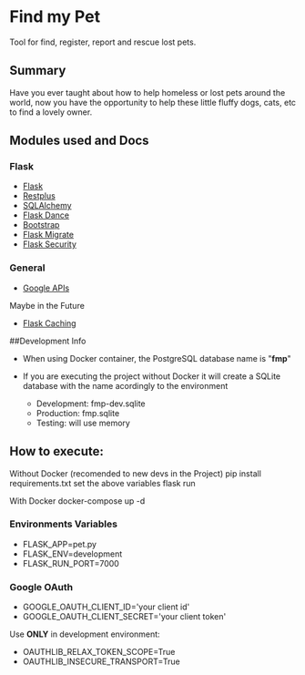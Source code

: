 # Find my Pet
Tool for find, register, report and rescue lost pets.

## Summary

Have you ever taught about how to help homeless or lost pets around the world, now you have the opportunity to help these little fluffy dogs, cats, etc to find a lovely owner.

## Modules used and Docs

### Flask
* [Flask](https://flask.palletsprojects.com/en/1.1.x/)
* [Restplus](https://flask-restplus.readthedocs.io/en/stable/)
* [SQLAlchemy](https://flask-sqlalchemy.palletsprojects.com/en/2.x/)
* [Flask Dance](https://flask-dance.readthedocs.io/en/latest/)
* [Bootstrap](https://pythonhosted.org/Flask-Bootstrap/)
* [Flask Migrate](https://flask-migrate.readthedocs.io/en/latest/)
* [Flask Security](https://pythonhosted.org/Flask-Security/)

### General
* [Google APIs](https://console.developers.google.com/projectselector2/apis/dashboard?pli=1&supportedpurview=project)


Maybe in the Future
* [Flask Caching](https://flask-caching.readthedocs.io/en/latest/)


##Development Info

* When using Docker container, the PostgreSQL database name is "**fmp**"

* If you are executing the project without Docker it will create a SQLite database with the name acordingly to the
 environment
    * Development: fmp-dev.sqlite
    * Production: fmp.sqlite
    * Testing: will use memory
    
## How to execute:
Without Docker (recomended to new devs in the Project)
    pip install requirements.txt
    set the above variables
    flask run
    
With Docker
    docker-compose up -d

### Environments Variables

* FLASK_APP=pet.py
* FLASK_ENV=development
* FLASK_RUN_PORT=7000

### Google OAuth
* GOOGLE_OAUTH_CLIENT_ID='your client id'
* GOOGLE_OAUTH_CLIENT_SECRET='your client token'

Use **ONLY** in development environment:
* OAUTHLIB_RELAX_TOKEN_SCOPE=True
* OAUTHLIB_INSECURE_TRANSPORT=True
